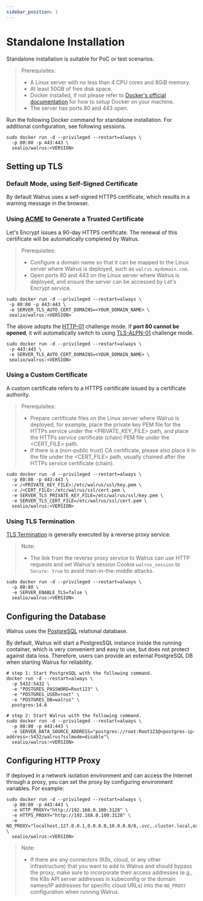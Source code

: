 ```yaml
---
sidebar_position: 1
---
```


# Standalone Installation

Standalone installation is suitable for PoC or test scenarios.

> Prerequisites: 
> - A Linux server with no less than 4 CPU cores and 8GiB memory.
> - At least 50GB of free disk space.
> - Docker installed, if not please refer to [Docker's official documentation](https://docs.docker.com/) for how to setup Docker on your machine.
> - The server has ports 80 and 443 open.

Run the following Docker command for standalone installation. For additional configuration, see following sessions.

```shell
sudo docker run -d --privileged --restart=always \
  -p 80:80 -p 443:443 \
  sealio/walrus:<VERSION>
```

## Setting up TLS

### Default Mode, using Self-Signed Certificate

By default Walrus uses a self-signed HTTPS certificate, which results in a warning message in the browser.

### Using [ACME](https://letsencrypt.org/docs/challenge-types) to Generate a Trusted Certificate

Let's Encrypt issues a 90-day HTTPS certificate. The renewal of this certificate will be automatically completed by Walrus.

> Prerequisites: 
> - Configure a domain name so that it can be mapped to the Linux server where Walrus is deployed, such as `walrus.mydomain.com`.
> - Open ports 80 and 443 on the Linux server where Walrus is deployed, and ensure the server can be accessed by Let's Encrypt service.

```shell
sudo docker run -d --privileged --restart=always \
 -p 80:80 -p 443:443 \
 -e SERVER_TLS_AUTO_CERT_DOMAINS=<YOUR_DOMAIN_NAME> \
 sealio/walrus:<VERSION>
```

The above adopts the [HTTP-01](https://letsencrypt.org/docs/challenge-types/#http-01-challenge) challenge mode. If **port 80 cannot be opened**, it will automatically switch to using [TLS-ALPN-01](https://letsencrypt.org/docs/challenge-types/#tls-alpn-01) challenge mode.

```shell
sudo docker run -d --privileged --restart=always \
 -p 443:443 \
 -e SERVER_TLS_AUTO_CERT_DOMAINS=<YOUR_DOMAIN_NAME> \
 sealio/walrus:<VERSION>
```

### Using a Custom Certificate

A custom certificate refers to a HTTPS certificate issued by a certificate authority.

> Prerequisites: 
> - Prepare certificate files on the Linux server where Walrus is deployed, for example, place the private key PEM file for the HTTPs service under the <PRIVATE_KEY_FILE> path, and place the HTTPs service certificate (chain) PEM file under the <CERT_FILE> path.
> - If there is a (non-public trust) CA certificate, please also place it in the file under the <CERT_FILE> path, usually chained after the HTTPs service certificate (chain).

```shell
sudo docker run -d --privileged --restart=always \
  -p 80:80 -p 443:443 \
  -v /<PRIVATE_KEY_FILE>:/etc/walrus/ssl/key.pem \
  -v /<CERT_FILE>:/etc/walrus/ssl/cert.pem \
  -e SERVER_TLS_PRIVATE_KEY_FILE=/etc/walrus/ssl/key.pem \
  -e SERVER_TLS_CERT_FILE=/etc/walrus/ssl/cert.pem \
  sealio/walrus:<VERSION>
```

### Using TLS Termination

[TLS Termination](https://en.wikipedia.org/wiki/TLS_termination_proxy) is generally executed by a reverse proxy service.

> Note: 
> - The link from the reverse proxy service to Walrus can use HTTP requests and set Walrus's session Cookie `walrus_session` to `Secure: true` to avoid man-in-the-middle attacks.

```shell
sudo docker run -d --privileged --restart=always \
  -p 80:80 \
  -e SERVER_ENABLE_TLS=false \
  sealio/walrus:<VERSION>
```

## Configuring the Database

Walrus uses the [PostgreSQL](https://www.postgresql.org/) relational database.

By default, Walrus will start a PostgresSQL instance inside the running container, which is very convenient and easy to use, but does not protect against data loss. Therefore, users can provide an external PostgreSQL DB when starting Walrus for reliability.

```shell
# step 1: Start PostgreSQL with the following command.
docker run -d --restart=always \
  -p 5432:5432 \
  -e "POSTGRES_PASSWORD=Root123" \
  -e "POSTGRES_USER=root" \
  -e "POSTGRES_DB=walrus" \
  postgres:14.6

# step 2: Start Walrus with the following command.
sudo docker run -d --privileged --restart=always \
  -p 80:80 -p 443:443 \
  -e SERVER_DATA_SOURCE_ADDRESS="postgres://root:Root123@<postgres-ip-address>:5432/walrus?sslmode=disable"\
  sealio/walrus:<VERSION>
```

## Configuring HTTP Proxy

If deployed in a network isolation environment and can access the Internet through a proxy, you can set the proxy by configuring environment variables. For example:
```shell
sudo docker run -d --privileged --restart=always \
  -p 80:80 -p 443:443 \
  -e HTTP_PROXY="http://192.168.0.100:3128" \
  -e HTTPS_PROXY="http://192.168.0.100:3128" \
  -e NO_PROXY="localhost,127.0.0.1,0.0.0.0,10.0.0.0/8,.svc,.cluster.local,example.com" \
  sealio/walrus:<VERSION>
```
> Note: 
  > - If there are any connectors (K8s, cloud, or any other infrastructure) that you want to add to Walrus and should bypass the proxy, make sure to incorporate their access addresses (e.g., the K8s API server addresses in kubeconfig or the domain names/IP addresses for specific cloud URLs) into the `NO_PROXY` configuration when running Walrus.
